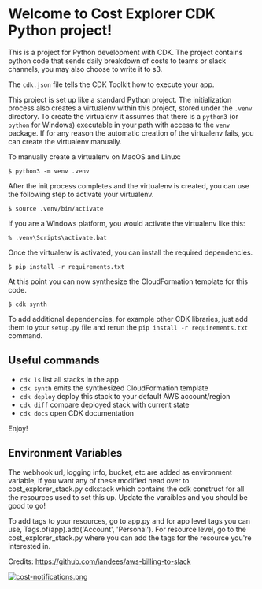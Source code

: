 
# Welcome to Cost Explorer CDK Python project!

This is a project for Python development with CDK.  The project contains python code that sends daily breakdown of costs to teams or slack channels, you may also choose to write it to s3.

The `cdk.json` file tells the CDK Toolkit how to execute your app.

This project is set up like a standard Python project.  The initialization
process also creates a virtualenv within this project, stored under the `.venv`
directory.  To create the virtualenv it assumes that there is a `python3`
(or `python` for Windows) executable in your path with access to the `venv`
package. If for any reason the automatic creation of the virtualenv fails,
you can create the virtualenv manually.

To manually create a virtualenv on MacOS and Linux:

```
$ python3 -m venv .venv
```

After the init process completes and the virtualenv is created, you can use the following
step to activate your virtualenv.

```
$ source .venv/bin/activate
```

If you are a Windows platform, you would activate the virtualenv like this:

```
% .venv\Scripts\activate.bat
```

Once the virtualenv is activated, you can install the required dependencies.

```
$ pip install -r requirements.txt
```

At this point you can now synthesize the CloudFormation template for this code.

```
$ cdk synth
```

To add additional dependencies, for example other CDK libraries, just add
them to your `setup.py` file and rerun the `pip install -r requirements.txt`
command.

## Useful commands

 * `cdk ls`          list all stacks in the app
 * `cdk synth`       emits the synthesized CloudFormation template
 * `cdk deploy`      deploy this stack to your default AWS account/region
 * `cdk diff`        compare deployed stack with current state
 * `cdk docs`        open CDK documentation

Enjoy!

## Environment Variables

The webhook url, logging info, bucket, etc are added as environment variable, if you want any of these modified head over to cost_explorer_stack.py cdkstack which contains the cdk construct for all the resources used to set this up.  Update the varaibles and you should be good to go!

To add tags to your resources, go to app.py and for app level tags you can use, Tags.of(app).add('Account', 'Personal').  For resource level, go to the cost_explorer_stack.py where you can add the tags for the resource you're interested in.

Credits: https://github.com/iandees/aws-billing-to-slack

[![cost-notifications.png](https://i.postimg.cc/X7ff2NyY/cost-notifications.png)](https://postimg.cc/3dw0NTBs)